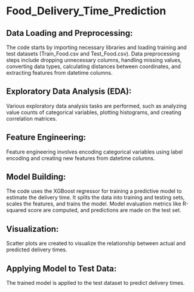 # Food_Delivery_Time_Prediction

## Data Loading and Preprocessing:

The code starts by importing necessary libraries and loading training and test datasets (Train_Food.csv and Test_Food.csv).
Data preprocessing steps include dropping unnecessary columns, handling missing values, converting data types, calculating distances between coordinates, and extracting features from datetime columns.

## Exploratory Data Analysis (EDA):

Various exploratory data analysis tasks are performed, such as analyzing value counts of categorical variables, plotting histograms, and creating correlation matrices.

## Feature Engineering:

Feature engineering involves encoding categorical variables using label encoding and creating new features from datetime columns.

## Model Building:

The code uses the XGBoost regressor for training a predictive model to estimate the delivery time.
It splits the data into training and testing sets, scales the features, and trains the model.
Model evaluation metrics like R-squared score are computed, and predictions are made on the test set.

## Visualization:

Scatter plots are created to visualize the relationship between actual and predicted delivery times.

## Applying Model to Test Data:

The trained model is applied to the test dataset to predict delivery times.
